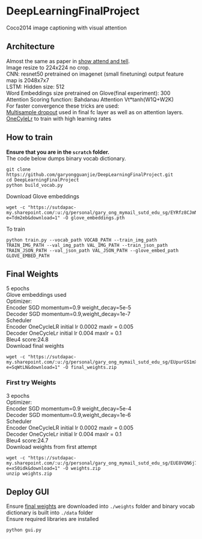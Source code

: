 # DeepLearningFinalProject
Coco2014 image captioning with visual attention
## Architecture
Almost the same as paper in [show attend and tell](https://arxiv.org/abs/1502.03044).\
Image resize to 224x224 no crop.\
CNN: resnet50 pretrained on imagenet (small finetuning) output feature map is 2048x7x7\
LSTM: Hidden size: 512 \
Word Embeddings size pretrained on Glove(final experiment): 300\
Attention Scoring function: Bahdanau Attention Vt*tanh(W1Q+W2K)\
For faster convergence these tricks are used:\
[Multisample dropout](https://arxiv.org/abs/1905.09788) used in final fc layer as well as on attention layers.\
[OneCyleLr](https://arxiv.org/abs/1708.07120) to train with high learning rates
## How to train
**Ensure that you are in the `scratch` folder.**\
The code below dumps binary vocab dictionary.
```
git clone https://github.com/garyongguanjie/DeepLearningFinalProject.git
cd DeepLearningFinalProject
python build_vocab.py
```
Download Glove embeddings
```
wget -c "https://sutdapac-my.sharepoint.com/:u:/g/personal/gary_ong_mymail_sutd_edu_sg/EYRfz8CJmNFEqW9FtA6dTRABzhWQuTNubo6j_mzfKL1tEg?e=Tdm2eb&download=1" -O glove_embeddings.pth
```
To train
```
python train.py --vocab_path VOCAB_PATH --train_img_path TRAIN_IMG_PATH --val_img_path VAL_IMG_PATH --train_json_path TRAIN_JSON_PATH --val_json_path VAL_JSON_PATH --glove_embed_path GLOVE_EMBED_PATH
```
## Final Weights
5 epochs\
Glove embeddings used\
Optimizer:\
Encoder SGD momentum=0.9 weight_decay=5e-5 \
Decoder SGD momentum=0.9,weight_decay=1e-7 \
Scheduler \
Encoder OneCycleLR initial lr 0.0002 maxlr = 0.005 \
Decoder OneCycleLr initial lr 0.004 maxlr = 0.1\
Bleu4 score:24.8\
Download final weights
```
wget -c "https://sutdapac-my.sharepoint.com/:u:/g/personal/gary_ong_mymail_sutd_edu_sg/EUpurGS1mXxAg38s8lkAUb8BF80pzSB_Su6TQ6cbCBYXxw?e=SqWtLN&download=1" -O final_weights.zip
```
### First try Weights
3 epochs\
Optimizer:\
Encoder SGD momentum=0.9 weight_decay=5e-4\
Decoder SGD momentum=0.9,weight_decay=1e-6\
Scheduler\
Encoder OneCycleLR initial lr 0.0002 maxlr = 0.005\
Decoder OneCycleLr initial lr 0.004 maxlr = 0.1\
Bleu4 score:24.7\
Download weights from first attempt
```
wget -c "https://sutdapac-my.sharepoint.com/:u:/g/personal/gary_ong_mymail_sutd_edu_sg/EUE8VQN6j7dNrRyhPLoCVFkBXYyRoQgcicrRQM_PhxYslg?e=xS0idk&download=1" -O weights.zip
unzip weights.zip
```
## Deploy GUI
Ensure [final weights](#final-weights) are downloaded into `./weights` folder and binary vocab dictionary is built into `./data` folder \
Ensure required libraries are installed
```
python gui.py
```
